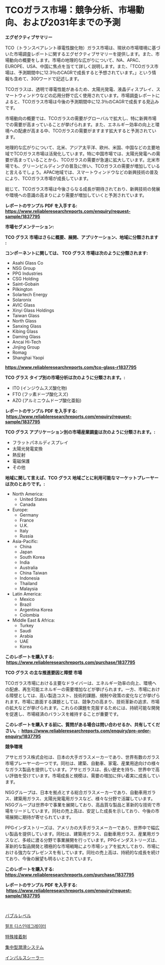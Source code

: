 <p><h1>TCOガラス市場：競争分析、市場動向、および2031年までの予測</h1></p><p><strong>エグゼクティブサマリー</strong></p>
<p><p>TCO（トランスペアレント導電性酸化物）ガラス市場は、現状の市場環境に基づいた市場調査レポートに関するエグゼクティブサマリーを提供します。また、市場動向の概要をします。市場の地理的な広がりについて、NA、APAC、EUROPE、USA、中国に焦点を当てて詳しく説明します。また、「TCOガラス市場は、予測期間中に12.3％のCAGRで成長すると予想されています。」という情報も含めて、300ワードで記述します。</p><p>TCOガラスは、透明で導電性能があるため、太陽光発電、液晶ディスプレイ、スマートウィンドウなどの応用分野で広く使用されています。市場調査レポートによると、TCOガラス市場は今後の予測期間中に12.3％のCAGRで成長する見込みです。</p><p>市場動向の概要では、TCOガラスの需要がグローバルで拡大し、特に新興市場での需要が高まっていることが挙げられます。また、エネルギー効率の向上と環境への配慮が高まる中、TCOガラスの需要がますます拡大すると予測されています。</p><p>地理的な広がりについて、北米、アジア太平洋、欧州、米国、中国などの主要地域でTCOガラス市場は活発化しています。特に中国市場では、太陽光発電への需要が高まっていることから、TCOガラスの需要が急速に拡大しています。北米市場でも、グリーンビルディングの普及に伴い、TCOガラスの需要が増加していると言えるでしょう。APAC地域では、スマートウィンドウなどの新興技術の普及により、TCOガラス市場が成長しています。</p><p>総じて、TCOガラス市場は今後さらなる成長が期待されており、新興技術の発展や環境への意識の高まりにより需要が増加していくと予測されています。</p></p>
<p><strong>レポートのサンプル PDF を入手する: <a href="https://www.reliableresearchreports.com/enquiry/request-sample/1837795">https://www.reliableresearchreports.com/enquiry/request-sample/1837795</a></strong></p>
<p><strong>市場セグメンテーション:</strong></p>
<p><strong> TCO グラス 市場はさらに概要、展開、アプリケーション、地域に分類されます :</strong></p>
<p><strong>コンポーネントに関しては、 TCO グラス 市場は次のように分類されます: &nbsp;</strong></p>
<p><ul><li>Asahi Glass Co</li><li>NSG Group</li><li>PPG Industries</li><li>CSG Holding</li><li>Saint-Gobain</li><li>Pilkington</li><li>Solartech Energy</li><li>Solaronix</li><li>AVIC Glass</li><li>Xinyi Glass Holdings</li><li>Taiwan Glass</li><li>North Glass</li><li>Sanxing Glass</li><li>Kibing Glass</li><li>Daming Glass</li><li>Ancai Hi-Tech</li><li>Jinjing Group</li><li>Romag</li><li>Shanghai Yaopi</li></ul></p>
<p><strong><a href="https://www.reliableresearchreports.com/tco-glass-r1837795">https://www.reliableresearchreports.com/tco-glass-r1837795</a></strong></p>
<p><strong> TCO グラス タイプ別の市場分析は次のように分類されます。:</strong></p>
<p><ul><li>ITO (インジウムスズ酸化物)</li><li>FTO (フッ素ドープ酸化スズ)</li><li>AZO (アルミニウムドープ酸化亜鉛)</li></ul></p>
<p><strong>レポートのサンプル PDF を入手する: &nbsp;<a href="https://www.reliableresearchreports.com/enquiry/request-sample/1837795">https://www.reliableresearchreports.com/enquiry/request-sample/1837795</a></strong></p>
<p><strong> TCO グラス アプリケーション別の市場産業調査は次のように分類されます。:</strong></p>
<p><ul><li>フラットパネルディスプレイ</li><li>太陽光発電変換</li><li>熱反射</li><li>電磁保護</li><li>その他</li></ul></p>
<p><strong>地域に関して言えば、TCO グラス 地域ごとに利用可能なマーケットプレーヤーは次のとおりです。:</strong></p>
<p><ul>
    <li>
        North America:
        <ul>
            <li>United States</li>
            <li>Canada</li>
        </ul>
    </li>
    <li>
        Europe:
        <ul>
            <li>Germany</li>
            <li>France</li>
            <li>U.K.</li>
            <li>Italy</li>
            <li>Russia</li>
        </ul>
    </li>
    <li>
        Asia-Pacific:
        <ul>
            <li>China</li>
            <li>Japan</li>
            <li>South Korea</li>
            <li>India</li>
            <li>Australia</li>
            <li>China Taiwan</li>
            <li>Indonesia</li>
            <li>Thailand</li>
            <li>Malaysia</li>
        </ul>
    </li>
    <li>
        Latin America:
        <ul>
            <li>Mexico</li>
            <li>Brazil</li>
            <li>Argentina Korea</li>
            <li>Colombia</li>
        </ul>
    </li>
    <li>
        Middle East & Africa:
        <ul>
            <li>Turkey</li>
            <li>Saudi</li>
            <li>Arabia</li>
            <li>UAE</li>
            <li>Korea</li>
        </ul>
    </li>
    </ul></p>
<p><strong>このレポートを購入する: &nbsp;<a href="https://www.reliableresearchreports.com/purchase/1837795">https://www.reliableresearchreports.com/purchase/1837795</a></strong></p>
<p><strong>TCO グラス の主な推進要因と障壁 市場</strong></p>
<p><p>TCOガラス市場における主要なドライバーは、エネルギー効率の向上、環境への配慮、再生可能エネルギーの需要増加などが挙げられます。一方、市場における障壁としては、高い製造コスト、技術的課題、規制や政策の変化などが挙げられます。市場に直面する課題としては、競争力の高まり、技術革新の追求、市場の拡大などが挙げられます。これらの課題を克服するためには、持続可能な開発を促進し、市場経済のバランスを維持することが重要です。</p></p>
<p><strong>このレポートを購入する前に、質問がある場合は問い合わせるか、共有してください。:&nbsp; <a href="https://www.reliableresearchreports.com/enquiry/pre-order-enquiry/1837795">https://www.reliableresearchreports.com/enquiry/pre-order-enquiry/1837795</a></strong></p>
<p><strong>競争環境</strong></p>
<p><p>アサヒガラス株式会社は、日本の大手ガラスメーカーであり、世界有数のガラス市場プレーヤーの一つです。同社は、建築、自動車、家電、産業用途向けの様々なガラス製品を提供しています。アサヒガラスは、長い歴史を持ち、世界中で高い評価を受けています。市場成長と規模は、需要の増加に伴い着実に成長しています。</p><p>NSGグループは、日本を拠点とする総合ガラスメーカーであり、自動車用ガラス、建築用ガラス、太陽光発電用ガラスなど、様々な分野で活躍しています。NSGグループは世界中で事業を展開しており、高品質な製品と革新的な技術で市場をリードしています。同社の売上高は、安定した成長を示しており、今後の市場展開に期待が寄せられています。</p><p>PPGインダストリーズは、アメリカの大手ガラスメーカーであり、世界中で幅広い製品を提供しています。同社は、建築用ガラス、自動車用ガラス、産業用ガラスなど、多岐に渡る分野で事業展開を行っています。PPGインダストリーズは、革新的な製品開発と積極的な市場戦略により市場シェアを拡大しており、市場における強力なプレゼンスを有しています。同社の売上高は、持続的な成長を続けており、今後の展望も明るいとされています。</p></p>
<p><strong>このレポートを購入する: &nbsp; <a href="https://www.reliableresearchreports.com/purchase/1837795">https://www.reliableresearchreports.com/purchase/1837795</a></strong></p>
<p><strong>レポートのサンプル PDF を入手する: &nbsp;<a href="https://www.reliableresearchreports.com/enquiry/request-sample/1837795">https://www.reliableresearchreports.com/enquiry/request-sample/1837795</a></strong><strong></strong></p>
<p>&nbsp;</p>
<p><p><a href="https://medium.com/@rylanaufman56456/%E3%83%90%E3%83%96%E3%83%AB%E3%83%AC%E3%83%99%E3%83%AB%E5%B8%82%E5%A0%B4%E8%AA%BF%E6%9F%BB%E3%83%AC%E3%83%9D%E3%83%BC%E3%83%88-%E3%81%9D%E3%81%AE%E6%AD%B4%E5%8F%B2%E3%81%8A%E3%82%88%E3%81%B3%E4%BA%88%E6%B8%AC2024%E5%B9%B4%E3%81%8B%E3%82%892031%E5%B9%B4%E3%81%BE%E3%81%A7-61e157015c9b">バブルレベル</a></p><p><a href="https://medium.com/@abelusikowski95672023/%ED%8E%84%ED%94%84-%EB%B6%84%ED%95%B4%EA%B8%B0-%EC%8B%9C%EC%9E%A5%EC%9D%80-%EC%8B%9C%EC%9E%A5-%EC%A0%90%EC%9C%A0%EC%9C%A8-%ED%81%AC%EA%B8%B0-%EB%B0%8F-2031%EB%85%84%EA%B9%8C%EC%A7%80-%EC%98%88%EC%83%81%EB%90%9C-%EC%98%88%EC%B8%A1%EC%97%90-%EC%B4%88%EC%A0%90%EC%9D%84-%EB%A7%9E%EC%B6%A5%EB%8B%88%EB%8B%A4-7c0ee4547891">펄프 디스인테그레이터</a></p><p><a href="https://github.com/Calvi3ynJerde867/Market-Research-Report-List-1/blob/main/840731621148.md">特殊接着剤</a></p><p><a href="https://github.com/JacksonWiza1924/Market-Research-Report-List-1/blob/main/566857821149.md">集中型潤滑システム</a></p><p><a href="https://medium.com/@zackaryhalvorson2023/%E3%82%A4%E3%83%B3%E3%83%91%E3%83%AB%E3%82%B9%E3%82%B7%E3%83%BC%E3%83%A9%E3%83%BC%E3%83%9E%E3%83%BC%E3%82%B1%E3%83%83%E3%83%88%E3%81%AE%E8%A6%8F%E6%A8%A1-%E5%B8%82%E5%A0%B4%E3%81%AE%E5%B1%95%E6%9C%9B%E3%81%A8%E5%B8%82%E5%A0%B4%E4%BA%88%E6%B8%AC-2024%E5%B9%B4%E3%81%8B%E3%82%892031%E5%B9%B4-a6addea8fa61">インパルスシーラー</a></p></p>